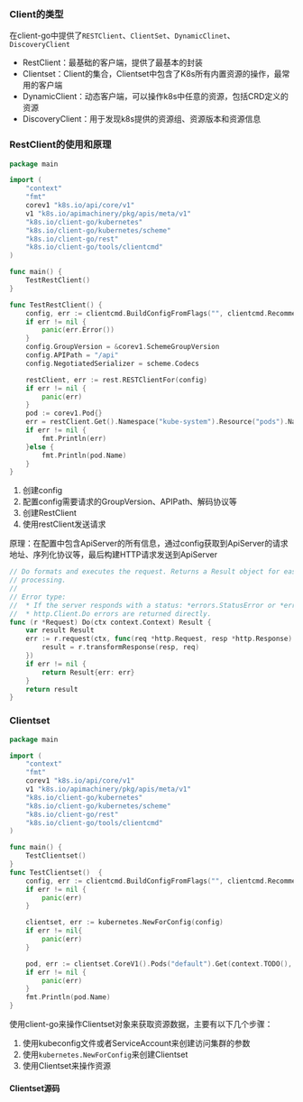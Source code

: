 ### Client的类型
在client-go中提供了`RESTClient`、`ClientSet`、`DynamicClinet`、`DiscoveryClient`
- RestClient：最基础的客户端，提供了最基本的封装
- Clientset：Client的集合，Clientset中包含了K8s所有内置资源的操作，最常用的客户端
- DynamicClient：动态客户端，可以操作k8s中任意的资源，包括CRD定义的资源
- DiscoveryClient：用于发现k8s提供的资源组、资源版本和资源信息

### RestClient的使用和原理

``` go
package main

import (
	"context"
	"fmt"
	corev1 "k8s.io/api/core/v1"
	v1 "k8s.io/apimachinery/pkg/apis/meta/v1"
	"k8s.io/client-go/kubernetes"
	"k8s.io/client-go/kubernetes/scheme"
	"k8s.io/client-go/rest"
	"k8s.io/client-go/tools/clientcmd"
)

func main() {
	TestRestClient()
}

func TestRestClient() {
	config, err := clientcmd.BuildConfigFromFlags("", clientcmd.RecommendedHomeFile)
	if err != nil {
		panic(err.Error())
	}
	config.GroupVersion = &corev1.SchemeGroupVersion
	config.APIPath = "/api"
	config.NegotiatedSerializer = scheme.Codecs

	restClient, err := rest.RESTClientFor(config)
	if err != nil {
		panic(err)
	}
	pod := corev1.Pod{}
	err = restClient.Get().Namespace("kube-system").Resource("pods").Name("traefik-d497b4cb6-229vw").Do(context.TODO()).Into(&pod)
	if err != nil {
		fmt.Println(err)
	}else {
		fmt.Println(pod.Name)
	}
}
```

1. 创建config
2. 配置config需要请求的GroupVersion、APIPath、解码协议等
3. 创建RestClient
4. 使用restClient发送请求

原理：在配置中包含ApiServer的所有信息，通过config获取到ApiServer的请求地址、序列化协议等，最后构建HTTP请求发送到ApiServer
```go
// Do formats and executes the request. Returns a Result object for easy response
// processing.
//
// Error type:
//  * If the server responds with a status: *errors.StatusError or *errors.UnexpectedObjectError
//  * http.Client.Do errors are returned directly.
func (r *Request) Do(ctx context.Context) Result {
	var result Result
	err := r.request(ctx, func(req *http.Request, resp *http.Response) {
		result = r.transformResponse(resp, req)
	})
	if err != nil {
		return Result{err: err}
	}
	return result
}

```

### Clientset
```go
package main

import (
	"context"
	"fmt"
	corev1 "k8s.io/api/core/v1"
	v1 "k8s.io/apimachinery/pkg/apis/meta/v1"
	"k8s.io/client-go/kubernetes"
	"k8s.io/client-go/kubernetes/scheme"
	"k8s.io/client-go/rest"
	"k8s.io/client-go/tools/clientcmd"
)

func main() {
	TestClientset()
}
func TestClientset()  {
	config, err := clientcmd.BuildConfigFromFlags("", clientcmd.RecommendedHomeFile)
	if err != nil {
		panic(err)
	}

	clientset, err := kubernetes.NewForConfig(config)
	if err != nil{
		panic(err)
	}

	pod, err := clientset.CoreV1().Pods("default").Get(context.TODO(), "nginx", v1.GetOptions{})
	if err != nil {
		panic(err)
	}
	fmt.Println(pod.Name)
}
```
使用client-go来操作Clientset对象来获取资源数据，主要有以下几个步骤：
1. 使用kubeconfig文件或者ServiceAccount来创建访问集群的参数
2. 使用`kubernetes.NewForConfig`来创建Clientset
3. 使用Clientset来操作资源

#### Clientset源码
